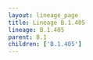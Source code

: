 ```yaml
---
layout: lineage_page
title: Lineage B.1.405
lineage: B.1.405
parent: B.1
children: ['B.1.405']
---
```


